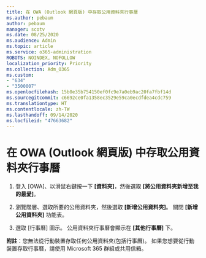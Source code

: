```yaml
---
title: 在 OWA (Outlook 網頁版) 中存取公用資料夾行事曆
ms.author: pebaum
author: pebaum
manager: scotv
ms.date: 08/25/2020
ms.audience: Admin
ms.topic: article
ms.service: o365-administration
ROBOTS: NOINDEX, NOFOLLOW
localization_priority: Priority
ms.collection: Adm_O365
ms.custom:
- "634"
- "3500007"
ms.openlocfilehash: 15b0e35b754150ef0fc9e7a0eb9ac20fa7fbf14d
ms.sourcegitcommit: c6692ce0fa1358ec3529e59ca0ecdfdea4cdc759
ms.translationtype: HT
ms.contentlocale: zh-TW
ms.lasthandoff: 09/14/2020
ms.locfileid: "47663682"
---
```

# <a name="access-a-public-folder-calendar-in-owa-outlook-on-the-web"></a>在 OWA (Outlook 網頁版) 中存取公用資料夾行事曆

1. 登入 [OWA]、以滑鼠右鍵按一下 **[資料夾]**，然後選取 **[將公用資料夾新增至我的最愛]**。

2. 瀏覽階層、選取所要的公用資料夾，然後選取 **[新增公用資料夾]**。 關閉 **[新增公用資料夾]** 功能表。  

3. 選取 [行事曆] 圖示。 公用資料夾行事曆會顯示在 **[其他行事曆]** 下。  

**附註**：您無法從行動裝置存取任何公用資料夾(包括行事曆)。 如果您想要從行動裝置存取行事曆，請使用 Microsoft 365 群組或共用信箱。